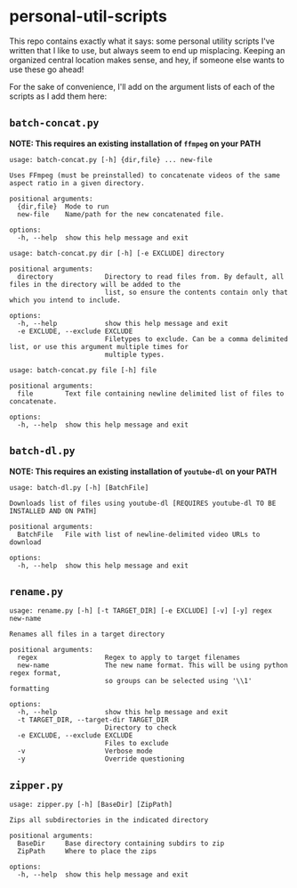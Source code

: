 # personal-util-scripts
This repo contains exactly what it says: some personal utility scripts I've written that I like to use, but always seem to end up misplacing.
Keeping an organized central location makes sense, and hey, if someone else wants to use these go ahead!

For the sake of convenience, I'll add on the argument lists of each of the scripts as I add them here:

## `batch-concat.py`
**NOTE: This requires an existing installation of `ffmpeg` on your PATH**
```
usage: batch-concat.py [-h] {dir,file} ... new-file

Uses FFmpeg (must be preinstalled) to concatenate videos of the same aspect ratio in a given directory.

positional arguments:
  {dir,file}  Mode to run
  new-file    Name/path for the new concatenated file.

options:
  -h, --help  show this help message and exit
```
```
usage: batch-concat.py dir [-h] [-e EXCLUDE] directory

positional arguments:
  directory             Directory to read files from. By default, all files in the directory will be added to the
                        list, so ensure the contents contain only that which you intend to include.

options:
  -h, --help            show this help message and exit
  -e EXCLUDE, --exclude EXCLUDE
                        Filetypes to exclude. Can be a comma delimited list, or use this argument multiple times for
                        multiple types.
```
```
usage: batch-concat.py file [-h] file

positional arguments:
  file        Text file containing newline delimited list of files to concatenate.

options:
  -h, --help  show this help message and exit
```

## `batch-dl.py`
**NOTE: This requires an existing installation of `youtube-dl` on your PATH**
```
usage: batch-dl.py [-h] [BatchFile]

Downloads list of files using youtube-dl [REQUIRES youtube-dl TO BE INSTALLED AND ON PATH]

positional arguments:
  BatchFile   File with list of newline-delimited video URLs to download

options:
  -h, --help  show this help message and exit
```

## `rename.py`
```
usage: rename.py [-h] [-t TARGET_DIR] [-e EXCLUDE] [-v] [-y] regex new-name

Renames all files in a target directory

positional arguments:
  regex                 Regex to apply to target filenames
  new-name              The new name format. This will be using python regex format,
                        so groups can be selected using '\\1' formatting

options:
  -h, --help            show this help message and exit
  -t TARGET_DIR, --target-dir TARGET_DIR
                        Directory to check
  -e EXCLUDE, --exclude EXCLUDE
                        Files to exclude
  -v                    Verbose mode
  -y                    Override questioning
```

## `zipper.py`
```
usage: zipper.py [-h] [BaseDir] [ZipPath]

Zips all subdirectories in the indicated directory

positional arguments:
  BaseDir     Base directory containing subdirs to zip
  ZipPath     Where to place the zips

options:
  -h, --help  show this help message and exit
```